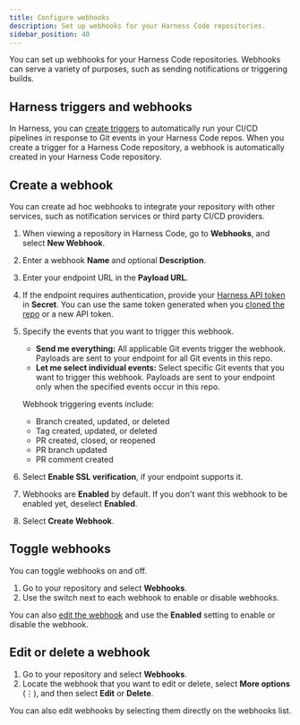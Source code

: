 ```yaml
---
title: Configure webhooks
description: Set up webhooks for your Harness Code repositories.
sidebar_position: 40
---
```


You can set up webhooks for your Harness Code repositories. Webhooks can serve a variety of purposes, such as sending notifications or triggering builds.

## Harness triggers and webhooks

In Harness, you can [create triggers](../pipelines/code-triggers.md) to automatically run your CI/CD pipelines in response to Git events in your Harness Code repos. When you create a trigger for a Harness Code repository, a webhook is automatically created in your Harness Code repository.

## Create a webhook

You can create ad hoc webhooks to integrate your repository with other services, such as notification services or third party CI/CD providers.

1. When viewing a repository in Harness Code, go to **Webhooks**, and select **New Webhook**.
2. Enter a webhook **Name** and optional **Description**.
3. Enter your endpoint URL in the **Payload URL**.
4. If the endpoint requires authentication, provide your [Harness API token](/docs/platform/automation/api/add-and-manage-api-keys) in **Secret**. You can use the same token generated when you [cloned the repo](../work-in-repos/clone-repos.md) or a new API token.
5. Specify the events that you want to trigger this webhook.

   * **Send me everything:** All applicable Git events trigger the webhook. Payloads are sent to your endpoint for all Git events in this repo.
   * **Let me select individual events:** Select specific Git events that you want to trigger this webhook. Payloads are sent to your endpoint only when the specified events occur in this repo.

   Webhook triggering events include:

   * Branch created, updated, or deleted
   * Tag created, updated, or deleted
   * PR created, closed, or reopened
   * PR branch updated
   * PR comment created

6. Select **Enable SSL verification**, if your endpoint supports it.
7. Webhooks are **Enabled** by default. If you don't want this webhook to be enabled yet, deselect **Enabled**.
8. Select **Create Webhook**.

## Toggle webhooks

You can toggle webhooks on and off.

1. Go to your repository and select **Webhooks**.
2. Use the switch next to each webhook to enable or disable webhooks.

You can also [edit the webhook](#edit-or-delete-a-webhook) and use the **Enabled** setting to enable or disable the webhook.

## Edit or delete a webhook

1. Go to your repository and select **Webhooks**.
2. Locate the webhook that you want to edit or delete, select **More options** (&vellip;), and then select **Edit** or **Delete**.

You can also edit webhooks by selecting them directly on the webhooks list.
